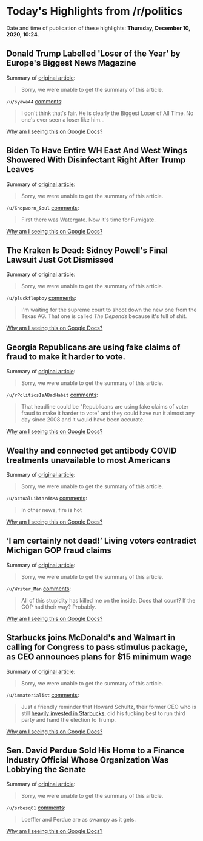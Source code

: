 # Today's Highlights from /r/politics

Date and time of publication of these highlights: **Thursday, December 10, 2020, 10:24**.

## Donald Trump Labelled 'Loser of the Year' by Europe's Biggest News Magazine

Summary of [original article](https://www.newsweek.com/der-spiegel-donald-trump-election-loser-year-germany-1553807?piano_t=1):

> Sorry, we were unable to get the summary of this article.

`/u/syawa44` [comments](https://www.reddit.com/r/politics/comments/kai6m7/donald_trump_labelled_loser_of_the_year_by/):

> I don't think that's fair. He is clearly the Biggest Loser of All Time.  No one's ever seen a loser like him...

[Why am I seeing this on Google Docs?](https://docs.google.com/document/d/1Dc6We63vOXIZsc0op-Bt4abqkYjXzOigalQqFxmvvbM/edit?usp=sharing)

## Biden To Have Entire WH East And West Wings Showered With Disinfectant Right After Trump Leaves

Summary of [original article](https://talkingpointsmemo.com/news/biden-to-have-entire-wh-east-and-west-wings-showered-with-disinfectant-right-after-trump-leaves):

> Sorry, we were unable to get the summary of this article.

`/u/Shopworn_Soul` [comments](https://www.reddit.com/r/politics/comments/kaeyg1/biden_to_have_entire_wh_east_and_west_wings/):

> First there was Watergate. Now it's time for Fumigate.

[Why am I seeing this on Google Docs?](https://docs.google.com/document/d/1Dc6We63vOXIZsc0op-Bt4abqkYjXzOigalQqFxmvvbM/edit?usp=sharing)

## The Kraken Is Dead: Sidney Powell's Final Lawsuit Just Got Dismissed

Summary of [original article](https://www.vice.com/en/article/5dpypz/the-kraken-is-dead-sidney-powells-final-lawsuit-just-got-dismissed):

> Sorry, we were unable to get the summary of this article.

`/u/pluckflopboy` [comments](https://www.reddit.com/r/politics/comments/kafk0n/the_kraken_is_dead_sidney_powells_final_lawsuit/):

> I'm waiting for the supreme court to shoot down the new one from the Texas AG. That one is called *The Depends* because it's full of shit.

[Why am I seeing this on Google Docs?](https://docs.google.com/document/d/1Dc6We63vOXIZsc0op-Bt4abqkYjXzOigalQqFxmvvbM/edit?usp=sharing)

## Georgia Republicans are using fake claims of fraud to make it harder to vote.

Summary of [original article](https://www.motherjones.com/2020-elections/2020/12/georgia-republicans-are-using-fake-claims-of-fraud-to-make-it-harder-to-vote/):

> Sorry, we were unable to get the summary of this article.

`/u/rPoliticsIsABadHabit` [comments](https://www.reddit.com/r/politics/comments/kaeb5l/georgia_republicans_are_using_fake_claims_of/):

> That headline could be "Republicans are using fake claims of voter fraud to make it harder to vote" and they could have run it almost any day since 2008 and it would have been accurate.

[Why am I seeing this on Google Docs?](https://docs.google.com/document/d/1Dc6We63vOXIZsc0op-Bt4abqkYjXzOigalQqFxmvvbM/edit?usp=sharing)

## Wealthy and connected get antibody COVID treatments unavailable to most Americans

Summary of [original article](https://www.axios.com/rudy-giuliani-covid-antibody-treatment-e9575b6a-91a9-444d-b770-2bc5da8158c2.html):

> Sorry, we were unable to get the summary of this article.

`/u/actualLibtardAMA` [comments](https://www.reddit.com/r/politics/comments/kafl54/wealthy_and_connected_get_antibody_covid/):

> In other news, fire is hot

[Why am I seeing this on Google Docs?](https://docs.google.com/document/d/1Dc6We63vOXIZsc0op-Bt4abqkYjXzOigalQqFxmvvbM/edit?usp=sharing)

## ‘I am certainly not dead!’ Living voters contradict Michigan GOP fraud claims

Summary of [original article](https://www.bridgemi.com/michigan-government/i-am-certainly-not-dead-living-voters-contradict-michigan-gop-fraud-claims):

> Sorry, we were unable to get the summary of this article.

`/u/Writer_Man` [comments](https://www.reddit.com/r/politics/comments/kaeitq/i_am_certainly_not_dead_living_voters_contradict/):

> All of this stupidity has killed me on the inside. Does that count? If the GOP had their way? Probably.

[Why am I seeing this on Google Docs?](https://docs.google.com/document/d/1Dc6We63vOXIZsc0op-Bt4abqkYjXzOigalQqFxmvvbM/edit?usp=sharing)

## Starbucks joins McDonald's and Walmart in calling for Congress to pass stimulus package, as CEO announces plans for $15 minimum wage

Summary of [original article](https://www.businessinsider.com/starbucks-ceo-kevin-johnson-calls-for-more-stimulus-2020-12):

> Sorry, we were unable to get the summary of this article.

`/u/immaterialist` [comments](https://www.reddit.com/r/politics/comments/kafxz1/starbucks_joins_mcdonalds_and_walmart_in_calling/):

> Just a friendly reminder that Howard Schultz, their former CEO who is still [heavily invested in Starbucks](https://www.investopedia.com/articles/insights/052416/top-4-starbucks-shareholders-sbux.asp), did his fucking best to run third party and hand the election to Trump.

[Why am I seeing this on Google Docs?](https://docs.google.com/document/d/1Dc6We63vOXIZsc0op-Bt4abqkYjXzOigalQqFxmvvbM/edit?usp=sharing)

## Sen. David Perdue Sold His Home to a Finance Industry Official Whose Organization Was Lobbying the Senate

Summary of [original article](https://www.propublica.org/article/sen-david-perdue-sold-his-home-to-a-finance-industry-official-whose-organization-was-lobbying-the-senate?utm_source=twitter&utm_medium=social#1016773):

> Sorry, we were unable to get the summary of this article.

`/u/srbesq61` [comments](https://www.reddit.com/r/politics/comments/kadktj/sen_david_perdue_sold_his_home_to_a_finance/):

> Loeffler and Perdue are as swampy as it gets.

[Why am I seeing this on Google Docs?](https://docs.google.com/document/d/1Dc6We63vOXIZsc0op-Bt4abqkYjXzOigalQqFxmvvbM/edit?usp=sharing)

